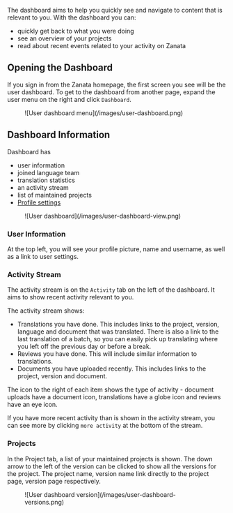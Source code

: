 The dashboard aims to help you quickly see and navigate to content that is relevant to you. With the dashboard you can:

 - quickly get back to what you were doing
 - see an overview of your projects
 - read about recent events related to your activity on Zanata

## Opening the Dashboard

If you sign in from the Zanata homepage, the first screen you see will be the user dashboard. To get to the dashboard from another page, expand the user menu on the right and click `Dashboard`.
 <figure>
   ![User dashboard menu](/images/user-dashboard.png)
 </figure>

## Dashboard Information

Dashboard has 

- user information
- joined language team
- translation statistics
- an activity stream 
- list of maintained projects
- [Profile settings](/user-guide/account/account-settings)
 <figure>
   ![User dashboard](/images/user-dashboard-view.png)
 </figure>

### User Information

At the top left, you will see your profile picture, name and username, as well as a link to user settings.

### Activity Stream

The activity stream is on the `Activity` tab on the left of the dashboard. It aims to show recent activity relevant to you.

The activity stream shows:

 - Translations you have done. This includes links to the project, version, language and document that was translated. There is also a link to the last translation of a batch, so you can easily pick up translating where you left off the previous day or before a break.
 - Reviews you have done. This will include similar information to translations.
 - Documents you have uploaded recently. This includes links to the project, version and document.

The icon to the right of each item shows the type of activity - document uploads have a document icon, translations have a globe icon and reviews have an eye icon.

If you have more recent activity than is shown in the activity stream, you can see more by clicking `more activity` at the bottom of the stream.

### Projects

In the Project tab, a list of your maintained projects is shown. The down arrow to the left of the version can be clicked to show all the versions for the project. The project name, version name link directly to the project page, version page respectively.
<figure>
   ![User dashboard version](/images/user-dashboard-versions.png)
</figure>
